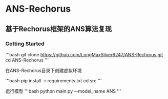 # ANS-Rechorus
## 基于Rechorus框架的ANS算法复现
### Getting Started
  '''bash
  git clone https://github.com/LongMaxSilver6247/ANS-Rechorus.git
  cd ANS-Rechorus
  '''

在ANS-Rechorus目录下创建虚拟环境

  '''bash
  pip install -r requirements.txt
  cd src
  '''
  
运行模型
    '''bash
    python main.py --model_name ANS
    '''
